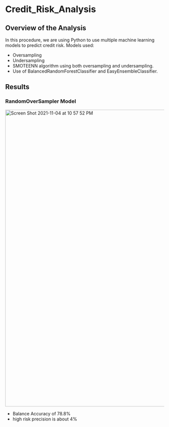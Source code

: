 # Credit_Risk_Analysis

## Overview of the Analysis

In this procedure, we are using Python to use multiple machine learning models to predict credit risk. 
Models used:
- Oversampling
- Undersampling
- SMOTEENN algorithm using both oversampling and undersampling.
- Use of BalancedRandomForestClassifier and EasyEnsembleClassifier.

## Results

### RandomOverSampler Model

<img width="942" alt="Screen Shot 2021-11-04 at 10 57 52 PM" src="https://user-images.githubusercontent.com/86085982/140456051-88fd965a-a094-467b-96ff-d9562978980c.png">

- Balance Accuracy of 78.8%
- high risk precision is about 4% 
